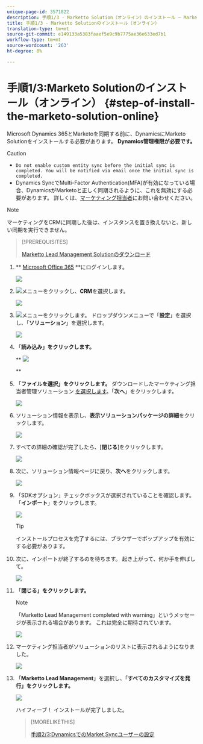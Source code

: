 ```yaml
---
unique-page-id: 3571822
description: 手順1/3 - Marketto Solution（オンライン）のインストール — Marketto Docs — 製品ドキュメント
title: 手順1/3 - Marketto Solutionのインストール（オンライン）
translation-type: tm+mt
source-git-commit: e149133a5383faaef5e9c9b7775ae36e633ed7b1
workflow-type: tm+mt
source-wordcount: '263'
ht-degree: 0%

---
```



# 手順1/3:Marketo Solutionのインストール（オンライン） {#step-of-install-the-marketo-solution-online}

Microsoft Dynamics 365とMarketoを同期する前に、DynamicsにMarketo Solutionをインストールする必要があります。 **Dynamics管理権限が必要です。**

>[!CAUTION]
>
>* `Do not enable custom entity sync before the initial sync is completed. You will be notified via email once the initial sync is completed.`
>* Dynamics SyncでMulti-Factor Authentication(MFA)が有効になっている場合、DynamicsがMarketoと正しく同期されるように、これを無効にする必要があります。 詳しくは、[マーケティング担当者](http://nation.marketo.com/community/support_solutions)にお問い合わせください。

>



>[!NOTE]
>
>マーケティングをCRMに同期した後は、インスタンスを置き換えないと、新しい同期を実行できません。

>[!PREREQUISITES]
>
>[Marketto Lead Management Solutionのダウンロード](../../../../../product-docs/crm-sync/microsoft-dynamics-sync/sync-setup/download-the-marketo-lead-management-solution.md)

1. ** [Microsoft Office 365](https://login.microsoftonline.com/) **にログインします。

   ![](assets/image2015-3-16-15-3a58-3a55.png)

1. ![](assets/image2015-3-16-16-3a1-3a13.png)メニューをクリックし、**CRM**&#x200B;を選択します。

   ![](assets/image2015-3-16-16-3a0-3a10.png)

1. ![](assets/image2015-5-13-10-3a5-3a8.png)メニューをクリックします。 ドロップダウンメニューで「**設定**」を選択し、「**ソリューション**」を選択します。

   ![](assets/image2015-5-13-10-3a4-3a1.png)

1. 「**読み込み」をクリックします。**

   ** ![](assets/image2015-3-19-8-3a34-3a8.png)

   **

1. 「**ファイルを選択」をクリックします。** ダウンロードしたマーケティング担当者管理ソリューション [を選択します](../../../../../product-docs/crm-sync/microsoft-dynamics-sync/sync-setup/download-the-marketo-lead-management-solution.md)。「**次へ**」をクリックします。

   ![](assets/image2015-10-9-14-3a44-3a14.png)

1. ソリューション情報を表示し、**表示ソリューションパッケージの詳細**&#x200B;をクリックします。

   ![](assets/image2015-10-9-15-3a4-3a16.png)

1. すべての詳細の確認が完了したら、[**閉じる**]をクリックします。

   ![](assets/image2015-10-9-14-3a57-3a3.png)

1. 次に、ソリューション情報ページに戻り、**次へ**&#x200B;をクリックします。

   ![](assets/image2015-10-9-14-3a59-3a24.png)

1. 「SDKオプション」チェックボックスが選択されていることを確認します。 「**インポート**」をクリックします。

   ![](assets/image2015-10-9-15-3a7-3a12.png)

   >[!TIP]
   >
   >インストールプロセスを完了するには、ブラウザーでポップアップを有効にする必要があります。

1. 次に、インポートが終了するのを待ちます。 起き上がって、何か手を伸ばして。

   ![](assets/image2015-3-11-11-3a34-3a9.png)

1. 「**閉じる」をクリックします。**

   >[!NOTE]
   >
   >「Marketto Lead Management completed with warning」というメッセージが表示される場合があります。 これは完全に期待されています。

   ![](assets/image2015-3-13-9-3a54-3a39.png)

1. マーケティング担当者がソリューションのリストに表示されるようになりました。

   ![](assets/image2015-3-19-8-3a40-3a38.png)

1. 「**Marketto Lead Management**」を選択し、「**すべてのカスタマイズを発行」をクリックします。**

   ![](assets/image2015-3-19-8-3a41-3a21.png)

   ハイフィーブ！ インストールが完了しました。

   >[!MORELIKETHIS]
   >
   >[手順2/3:DynamicsでのMarket Syncユーザーの設定](step-2-of-3-set-up.md)
